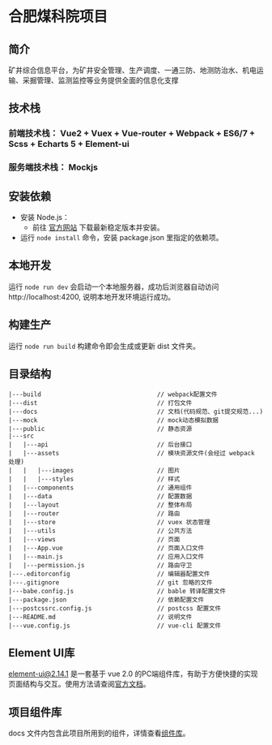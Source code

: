 # 合肥煤科院项目

## 简介
矿井综合信息平台，为矿井安全管理、生产调度、一通三防、地测防治水、机电运输、采掘管理、监测监控等业务提供全面的信息化支撑

## 技术栈
### 前端技术栈： Vue2 + Vuex + Vue-router + Webpack + ES6/7 + Scss + Echarts 5 + Element-ui
### 服务端技术栈： Mockjs

## 安装依赖
- 安装 Node.js：
  - 前往 [官方网站](https://nodejs.org/zh-cn/) 下载最新稳定版本并安装。
- 运行 `node install` 命令，安装 package.json 里指定的依赖项。

## 本地开发
运行 `node run dev` 会启动一个本地服务器，成功后浏览器自动访问 http://localhost:4200, 说明本地开发环境运行成功。

## 构建生产
运行 `node run build` 构建命令即会生成或更新 dist 文件夹。

## 目录结构 ##
    |---build                                // webpack配置文件
    |---dist                                 // 打包文件
    |---docs                                 // 文档(代码规范、git提交规范...)
    |---mock                                 // mock动态模拟数据
    |---public                               // 静态资源
    |---src 
    |   |---api                              // 后台接口 
    |   |---assets                           // 模块资源文件(会经过 webpack 处理)
    |   |   |---images                       // 图片
    |   |   |---styles                       // 样式
    |   |---components                       // 通用组件
    |   |---data                             // 配置数据
    |   |---layout                           // 整体布局
    |   |---router                           // 路由
    |   |---store                            // vuex 状态管理
    |   |---utils                            // 公共方法
    |   |---views                            // 页面
    |   |---App.vue                          // 页面入口文件
    |   |---main.js                          // 应用入口文件
    |   |---permission.js                    // 路由守卫
    |---.editorconfig                        // 编辑器配置文件
    |---.gitignore                           // git 忽略的文件
    |---babe.config.js                       // bable 转译配置文件
    |---package.json                         // 依赖配置文件
    |---postcssrc.config.js                  // postcss 配置文件
    |---README.md                            // 说明文件  
    |---vue.config.js                        // vue-cli 配置文件

## Element UI库 ##
element-ui@2.14.1 是一套基于 vue 2.0 的PC端组件库，有助于方便快捷的实现页面结构与交互。使用方法请查阅[官方文档](http://element.eleme.io/#/zh-CN)。

## 项目组件库 ##
docs 文件内包含此项目所用到的组件，详情查看[组件库](/docs/common.html)。